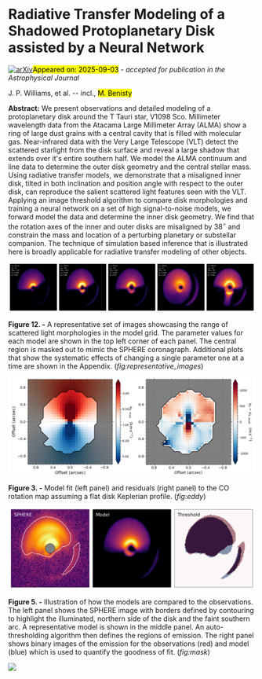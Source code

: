 <div class="macros" style="visibility:hidden;">
$\newcommand{\ensuremath}{}$
$\newcommand{\xspace}{}$
$\newcommand{\object}[1]{\texttt{#1}}$
$\newcommand{\farcs}{{.}''}$
$\newcommand{\farcm}{{.}'}$
$\newcommand{\arcsec}{''}$
$\newcommand{\arcmin}{'}$
$\newcommand{\ion}[2]{#1#2}$
$\newcommand{\textsc}[1]{\textrm{#1}}$
$\newcommand{\hl}[1]{\textrm{#1}}$
$\newcommand{\footnote}[1]{}$
$\newcommand{\JW}[1]{{\color{blue} \bf JW; #1}}$
$\newcommand{\MV}[1]{{\color{green} \bf MV; #1}}$
$\newcommand{\MB}[1]{{\color{red} \bf MB; #1}}$
$\newcommand{\CG}[1]{{\color{orange} \bf CG; #1}}$
$\newcommand{\referee}[1]{{\bf #1}}$
$\newcommand{\kms}{\mbox{{\rm km~s^{-1}}}}$
$\newcommand{\Kkms}{\mbox{{\rm K km~s^{-1}}}}$
$\newcommand{ç}{\mbox{{\rm cm^{-3}}}}$
$\newcommand{\e}{\mbox{^{-1}}}$
$\newcommand{\ee}{\mbox{^{-2}}}$
$\newcommand{\eee}{\mbox{^{-3}}}$
$\newcommand{\cm2}{\mbox{{\rm cm^{-2}}}}$
$\newcommand{\h2}{\mbox{{\rm H}_2}}$
$\newcommand{\nh2}{\mbox{n_{\rm H_2}}}$
$\newcommand{\Nh2}{\mbox{N_{{\rm H}_2}}}$
$\newcommand{\Mh2}{\mbox{M_{{\rm H}_2}}}$
$\newcommand{\Msun}{\mbox{M_\odot}}$
$\newcommand{\Mearth}{\mbox{M_\oplus}}$
$\newcommand{\farcs}{\hbox{.\!\!^{"}}}$
$\newcommand{\farcm}{\hbox{.\!\!^{'}}}$
$\newcommand{\fs}{\hbox{.\!\!^{\rm s}}}$
$\newcommand{\micron}{\hbox{\mum}}$
$\newcommand{\simgt}{\lower.5ex\hbox{\; \buildrel > \over \sim \;}}$
$\newcommand{\simlt}{\lower.5ex\hbox{\; \buildrel < \over \sim \;}}$
$\newcommand{\pp}{\noindent\hangindent 20pt\hangafter=1}$
$\newcommand{\13CO}{^{13}CO}$
$\newcommand{\C18O}{C^{18}O}$
$\newcommand{\H2}{H_2}$
$\newcommand{\Mdust}{\mbox{M_{\rm dust}}}$
$\newcommand{\Mdisk}{\mbox{M_{\rm disk}}}$
$\newcommand{\Tdust}{\mbox{T_{\rm dust}}}$
$\newcommand{\Rtilt}{\mbox{R_{\rm tilt}}}$
$\newcommand{\itilt}{\mbox{i_{\rm tilt}}}$
$\newcommand{\PAtilt}{\mbox{{\rm PA}_{\rm tilt}}}$</div>



<div id="title">

# Radiative Transfer Modeling of a Shadowed Protoplanetary Disk assisted by a Neural Network

</div>
<div id="comments">

[![arXiv](https://img.shields.io/badge/arXiv-2509.01937-b31b1b.svg)](https://arxiv.org/abs/2509.01937)<mark>Appeared on: 2025-09-03</mark> -  _accepted for publication in the Astrophysical Journal_

</div>
<div id="authors">

J. P. Williams, et al. -- incl., <mark>M. Benisty</mark>

</div>
<div id="abstract">

**Abstract:** We present observations and detailed modeling of a protoplanetary disk around the T Tauri star, V1098 Sco. Millimeter wavelength data from the Atacama Large Millimeter Array (ALMA) show a ring of large dust grains with a central cavity that is filled with molecular gas. Near-infrared data with the Very Large Telescope (VLT) detect the scattered starlight from the disk surface and reveal a large shadow that extends over it's entire southern half. We model the ALMA continuum and line data to determine the outer disk geometry and the central stellar mass. Using radiative transfer models, we demonstrate that a misaligned inner disk, tilted in both inclination and position angle with respect to the outer disk, can reproduce the salient scattered light features seen with the VLT. Applying an image threshold algorithm to compare disk morphologies and training a neural network on a set of high signal-to-noise models, we forward model the data and determine the inner disk geometry. We find that the rotation axes of the inner and outer disks are misaligned by $38^\circ$ and constrain the mass and location of a perturbing planetary or substellar companion. The technique of simulation based inference that is illustrated here is broadly applicable for radiative transfer modeling of other objects.

</div>

<div id="div_fig1">

<img src="tmp_2509.01937/./representative_models.png" alt="Fig12" width="100%"/>

**Figure 12. -** A representative set of images showcasing the range of scattered light morphologies in the model grid. The parameter values for each model are shown in the top left corner of each panel. The central region is masked out to mimic the SPHERE coronagraph. Additional plots that show the systematic effects of changing a single parameter one at a time are shown in the Appendix.
 (*fig:representative_images*)

</div>
<div id="div_fig2">

<img src="tmp_2509.01937/./eddy_fit.png" alt="Fig3" width="100%"/>

**Figure 3. -** Model fit (left panel) and residuals (right panel) to the CO rotation map assuming a flat disk Keplerian profile.
 (*fig:eddy*)

</div>
<div id="div_fig3">

<img src="tmp_2509.01937/./mask_comparison.png" alt="Fig5" width="100%"/>

**Figure 5. -** Illustration of how the models are compared to the observations. The left panel shows the SPHERE image with borders defined by contouring to highlight the illuminated, northern side of the disk and the faint southern arc. A representative model is shown in the middle panel. An auto-thresholding algorithm then defines the regions of emission. The right panel shows binary images of the emission for the observations (red) and model (blue) which is used to quantify the goodness of fit.
 (*fig:mask*)

</div><div id="qrcode"><img src=https://api.qrserver.com/v1/create-qr-code/?size=100x100&data="https://arxiv.org/abs/2509.01937"></div>